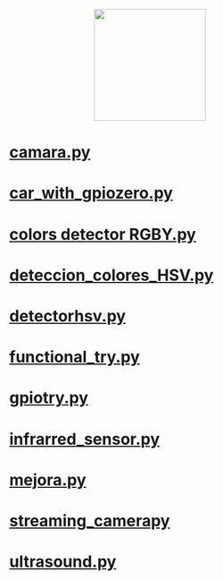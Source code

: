 <p align="center">
  <img width="200" height="200" src="https://github.com/Ploirad/WRO-2024-ArduMASTERS/assets/148375115/122c7233-1e41-4727-894d-9d810f12458b">
</p> 

# [camara.py](https://github.com/Ploirad/WRO-2024-ArduMASTERS/blob/francisco-y-mario/src/diary/camara.py)
# [car_with_gpiozero.py](https://github.com/Ploirad/WRO-2024-ArduMASTERS/blob/francisco-y-mario/src/diary/car_with_gpiozero.py)
# [colors detector RGBY.py](https://github.com/Ploirad/WRO-2024-ArduMASTERS/blob/francisco-y-mario/src/diary/colors%20detector%20RGBY.py)
# [deteccion_colores_HSV.py](https://github.com/Ploirad/WRO-2024-ArduMASTERS/blob/francisco-y-mario/src/diary/deteccion_colores_HSV.py)
# [detectorhsv.py](https://github.com/Ploirad/WRO-2024-ArduMASTERS/blob/francisco-y-mario/src/diary/detectorhsv.py)
# [functional_try.py](https://github.com/Ploirad/WRO-2024-ArduMASTERS/blob/francisco-y-mario/src/diary/functional_try.py)
# [gpiotry.py]()
# [infrarred_sensor.py]()
# [mejora.py]()
# [streaming_camerapy]()
# [ultrasound.py]()
